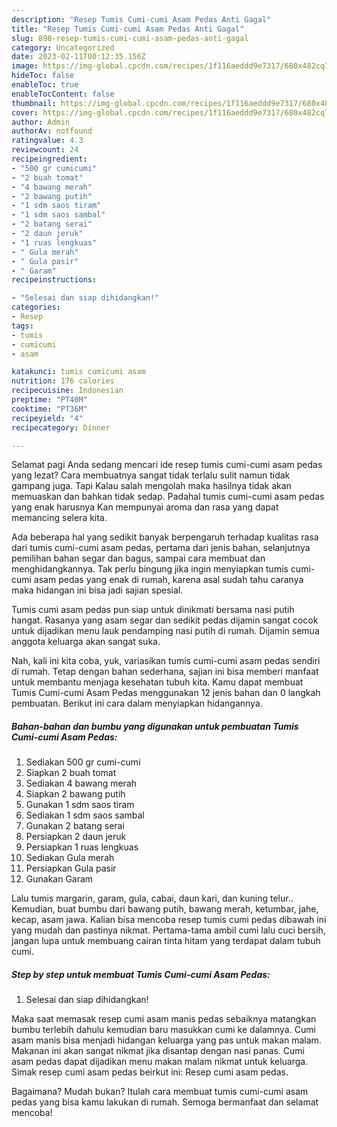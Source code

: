 ```yaml
---
description: "Resep Tumis Cumi-cumi Asam Pedas Anti Gagal"
title: "Resep Tumis Cumi-cumi Asam Pedas Anti Gagal"
slug: 898-resep-tumis-cumi-cumi-asam-pedas-anti-gagal
category: Uncategorized
date: 2023-02-11T00:12:35.156Z
image: https://img-global.cpcdn.com/recipes/1f116aeddd9e7317/680x482cq70/tumis-cumi-cumi-asam-pedas-foto-resep-utama.jpg
hideToc: false
enableToc: true
enableTocContent: false
thumbnail: https://img-global.cpcdn.com/recipes/1f116aeddd9e7317/680x482cq70/tumis-cumi-cumi-asam-pedas-foto-resep-utama.jpg
cover: https://img-global.cpcdn.com/recipes/1f116aeddd9e7317/680x482cq70/tumis-cumi-cumi-asam-pedas-foto-resep-utama.jpg
author: Admin
authorAv: notfound
ratingvalue: 4.3
reviewcount: 24
recipeingredient:
- "500 gr cumicumi"
- "2 buah tomat"
- "4 bawang merah"
- "2 bawang putih"
- "1 sdm saos tiram"
- "1 sdm saos sambal"
- "2 batang serai"
- "2 daun jeruk"
- "1 ruas lengkuas"
- " Gula merah"
- " Gula pasir"
- " Garam"
recipeinstructions:

- "Selesai dan siap dihidangkan!"
categories:
- Resep
tags:
- tumis
- cumicumi
- asam

katakunci: tumis cumicumi asam 
nutrition: 176 calories
recipecuisine: Indonesian
preptime: "PT40M"
cooktime: "PT36M"
recipeyield: "4"
recipecategory: Dinner

---
```



Selamat pagi Anda sedang mencari ide resep tumis cumi-cumi asam pedas yang lezat? Cara membuatnya sangat tidak terlalu sulit namun tidak gampang juga. Tapi Kalau salah mengolah maka hasilnya tidak akan memuaskan dan bahkan tidak sedap. Padahal tumis cumi-cumi asam pedas yang enak harusnya Kan mempunyai aroma dan rasa yang dapat memancing selera kita.


Ada beberapa hal yang sedikit banyak berpengaruh terhadap kualitas rasa dari tumis cumi-cumi asam pedas, pertama dari jenis bahan, selanjutnya pemilihan bahan segar dan bagus, sampai cara membuat dan menghidangkannya. Tak perlu bingung jika ingin menyiapkan tumis cumi-cumi asam pedas yang enak di rumah, karena asal sudah tahu caranya maka hidangan ini bisa jadi sajian spesial.

Tumis cumi asam pedas pun siap untuk dinikmati bersama nasi putih hangat. Rasanya yang asam segar dan sedikit pedas dijamin sangat cocok untuk dijadikan menu lauk pendamping nasi putih di rumah. Dijamin semua anggota keluarga akan sangat suka.


Nah, kali ini kita coba, yuk, variasikan tumis cumi-cumi asam pedas sendiri di rumah. Tetap dengan bahan sederhana, sajian ini bisa memberi manfaat untuk membantu menjaga kesehatan tubuh kita. Kamu dapat membuat Tumis Cumi-cumi Asam Pedas menggunakan 12 jenis bahan dan 0 langkah pembuatan. Berikut ini cara dalam menyiapkan hidangannya.

<!--inarticleads1-->

##### Bahan-bahan dan bumbu yang digunakan untuk pembuatan Tumis Cumi-cumi Asam Pedas:

1. Sediakan 500 gr cumi-cumi
1. Siapkan 2 buah tomat
1. Sediakan 4 bawang merah
1. Siapkan 2 bawang putih
1. Gunakan 1 sdm saos tiram
1. Sediakan 1 sdm saos sambal
1. Gunakan 2 batang serai
1. Persiapkan 2 daun jeruk
1. Persiapkan 1 ruas lengkuas
1. Sediakan  Gula merah
1. Persiapkan  Gula pasir
1. Gunakan  Garam


Lalu tumis margarin, garam, gula, cabai, daun kari, dan kuning telur.. Kemudian, buat bumbu dari bawang putih, bawang merah, ketumbar, jahe, kecap, asam jawa. Kalian bisa mencoba resep tumis cumi pedas dibawah ini yang mudah dan pastinya nikmat. Pertama-tama ambil cumi lalu cuci bersih, jangan lupa untuk membuang cairan tinta hitam yang terdapat dalam tubuh cumi. 

<!--inarticleads2-->

##### Step by step untuk membuat Tumis Cumi-cumi Asam Pedas:


1. Selesai dan siap dihidangkan!

Maka saat memasak resep cumi asam manis pedas sebaiknya matangkan bumbu terlebih dahulu kemudian baru masukkan cumi ke dalamnya. Cumi asam manis bisa menjadi hidangan keluarga yang pas untuk makan malam. Makanan ini akan sangat nikmat jika disantap dengan nasi panas. Cumi asam pedas dapat dijadikan menu makan malam nikmat untuk keluarga. Simak resep cumi asam pedas beirkut ini: Resep cumi asam pedas. 

Bagaimana? Mudah bukan? Itulah cara membuat tumis cumi-cumi asam pedas yang bisa kamu lakukan di rumah. Semoga bermanfaat dan selamat mencoba!
